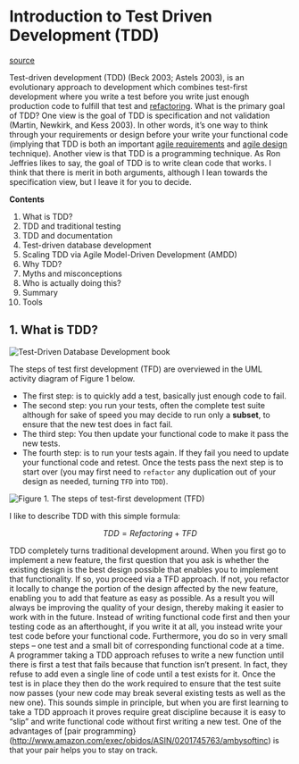 # Introduction to Test Driven Development (TDD)

[source](http://www.agiledata.org/essays/tdd.html)

Test-driven development (TDD) (Beck 2003; Astels 2003), is an evolutionary approach to development which combines test-first development where you write a test before you write just enough production code to fulfill that test and [refactoring](http://www.agiledata.org/essays/databaseRefactoring.html).   What is the primary goal of TDD?  One view is the goal of TDD is specification and not validation (Martin, Newkirk, and Kess 2003).  In other words, it’s one way to think through your requirements or design before your write your functional code (implying that TDD is both an important [agile requirements](http://www.agilemodeling.com/essays/agileRequirements.htm) and [agile design](http://www.agilemodeling.com/essays/agileDesign.htm) technique). Another view is that TDD is a programming technique.  As Ron Jeffries likes to say, the goal of TDD is to write clean code that works. I think that there is merit in both arguments, although I lean towards the specification view, but I leave it for you to decide.

__Contents__

1. What is TDD?
2. TDD and traditional testing
3. TDD and documentation
4. Test-driven database development
5. Scaling TDD via Agile Model-Driven Development (AMDD)
6. Why TDD?
7. Myths and misconceptions
8. Who is actually doing this?
9. Summary
10. Tools

## 1. What is TDD?

![Test-Driven Database Development book](http://images.amazon.com/images/P/032178412X.01.MZZZZZZZ.jpg)

The steps of test first development (TFD) are overviewed in the UML activity diagram of Figure 1 below.

- The first step: is to quickly add a test, basically just enough code to fail.
- The second step: you run your tests, often the complete test suite although for sake of speed you may decide to run only a __subset__, to ensure that the new test does in fact fail.
- The third step: You then update your functional code to make it pass the new tests.
- The fourth step: is to run your tests again. If they fail you need to update your functional code and retest. Once the tests pass the next step is to start over (you may first need to `refactor` any duplication out of your design as needed, turning `TFD` into `TDD`).

![Figure 1. The steps of test-first development (TFD)](http://www.agiledata.org/images/tddSteps.jpg)

I like to describe TDD with this simple formula:

  $$TDD = Refactoring + TFD$$

TDD completely turns traditional development around. When you first go to implement a new feature, the first question that you ask is whether the existing design is the best design possible that enables you to implement that functionality. If so, you proceed via a TFD approach.  If not, you refactor it locally to change the portion of the design affected by the new feature, enabling you to add that feature as easy as possible. As a result you will always be improving the quality of your design, thereby making it easier to work with in the future.
Instead of writing functional code first and then your testing code as an afterthought, if you write it at all, you instead write your test code before your functional code.  Furthermore, you do so in very small steps – one test and a small bit of corresponding functional code at a time.  A programmer taking a TDD approach refuses to write a new function until there is first a test that fails because that function isn’t present. In fact, they refuse to add even a single line of code until a test exists for it.  Once the test is in place they then do the work required to ensure that the test suite now passes (your new code may break several existing tests as well as the new one).  This sounds simple in principle, but when you are first learning to take a TDD approach it proves require great discipline because it is easy to “slip” and write functional code without first writing a new test.  One of the advantages of [pair programming}(http://www.amazon.com/exec/obidos/ASIN/0201745763/ambysoftinc) is that your pair helps you to stay on track.

